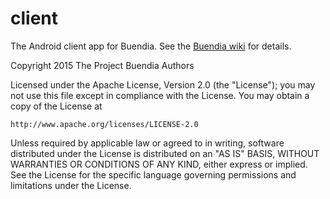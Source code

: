client
==============

The Android client app for Buendia. See the
[Buendia wiki](https://github.com/projectbuendia/buendia/wiki) for details.


Copyright 2015 The Project Buendia Authors

Licensed under the Apache License, Version 2.0 (the "License");
you may not use this file except in compliance with the License.
You may obtain a copy of the License at

    http://www.apache.org/licenses/LICENSE-2.0

Unless required by applicable law or agreed to in writing, software
distributed under the License is distributed on an "AS IS" BASIS,
WITHOUT WARRANTIES OR CONDITIONS OF ANY KIND, either express or implied.
See the License for the specific language governing permissions and
limitations under the License.
